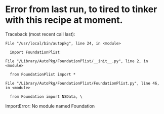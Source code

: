 # Error from last run, to tired to tinker with this recipe at moment.

  Traceback (most recent call last):
  
    File "/usr/local/bin/autopkg", line 24, in <module>
    
      import FoundationPlist
      
    File "/Library/AutoPkg/FoundationPlist/__init__.py", line 2, in <module>
    
      from FoundationPlist import *
      
    File "/Library/AutoPkg/FoundationPlist/FoundationPlist.py", line 46, in <module>
    
      from Foundation import NSData, \
      
  ImportError: No module named Foundation

